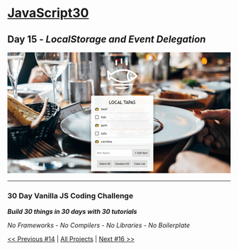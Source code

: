 # [JavaScript30](https://javascript30.com/)

## **Day 15** - *LocalStorage and Event Delegation*

![LocalStorage and Event Delegation](final.png?raw=true "LocalStorage and Event Delegation")

---

### **30 Day Vanilla JS Coding Challenge**

***Build 30 things in 30 days with 30 tutorials***

*No Frameworks* - *No Compilers* - *No Libraries* - *No Boilerplate*

[<< Previous #14](https://github.com/TravelTimN/javascript30/blob/master/day-14/README.md) | [All Projects](https://github.com/TravelTimN/javascript30/blob/master/README.md) | [Next #16 >>](https://github.com/TravelTimN/javascript30/blob/master/day-16/README.md)